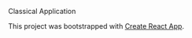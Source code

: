 Classical Application



This project was bootstrapped with [Create React App](https://github.com/facebook/create-react-app).


